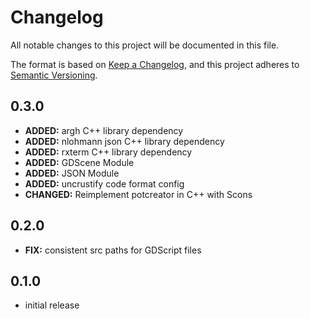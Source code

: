 # Changelog

All notable changes to this project will be documented in this file.

The format is based on [Keep a Changelog](https://keepachangelog.com/en/1.1.0/),
and this project adheres to [Semantic Versioning](https://semver.org/spec/v2.0.0.html).

## 0.3.0

* **ADDED:** argh C++ library dependency
* **ADDED:** nlohmann json C++ library dependency
* **ADDED:** rxterm C++ library dependency
* **ADDED:** GDScene Module
* **ADDED:** JSON Module
* **ADDED:** uncrustify code format config
* **CHANGED:** Reimplement potcreator in C++ with Scons

## 0.2.0

* **FIX:** consistent src paths for GDScript files

## 0.1.0

* initial release
